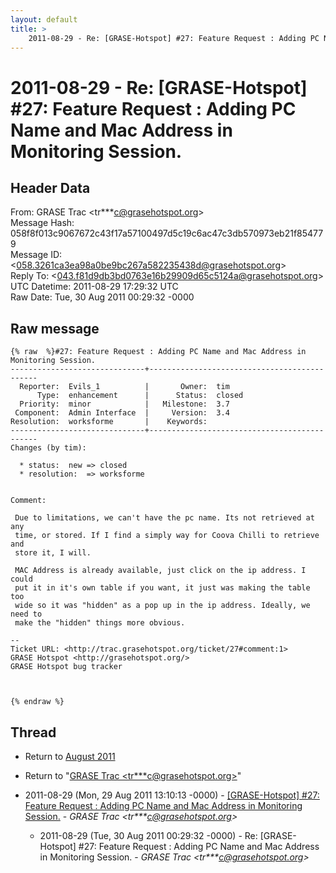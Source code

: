 ```yaml
---
layout: default
title: >
    2011-08-29 - Re: [GRASE-Hotspot] #27: Feature Request : Adding PC Name and Mac Address in Monitoring Session.
---
```


# 2011-08-29 - Re: [GRASE-Hotspot] #27: Feature Request : Adding PC Name and Mac Address in Monitoring Session.

## Header Data

From: GRASE Trac \<tr***c@grasehotspot.org\><br>
Message Hash: 058f8f013c9067672c43f17a57100497d5c19c6ac47c3db570973eb21f854779<br>
Message ID: \<058.3261ca3ea98a0be9bc267a582235438d@grasehotspot.org\><br>
Reply To: \<043.f81d9db3bd0763e16b29909d65c5124a@grasehotspot.org\><br>
UTC Datetime: 2011-08-29 17:29:32 UTC<br>
Raw Date: Tue, 30 Aug 2011 00:29:32 -0000<br>

## Raw message

```
{% raw  %}#27: Feature Request : Adding PC Name and Mac Address in Monitoring Session.
------------------------------+---------------------------------------------
  Reporter:  Evils_1          |       Owner:  tim   
      Type:  enhancement      |      Status:  closed
  Priority:  minor            |   Milestone:  3.7   
 Component:  Admin Interface  |     Version:  3.4   
Resolution:  worksforme       |    Keywords:        
------------------------------+---------------------------------------------
Changes (by tim):

  * status:  new => closed
  * resolution:  => worksforme


Comment:

 Due to limitations, we can't have the pc name. Its not retrieved at any
 time, or stored. If I find a simply way for Coova Chilli to retrieve and
 store it, I will.

 MAC Address is already available, just click on the ip address. I could
 put it in it's own table if you want, it just was making the table too
 wide so it was "hidden" as a pop up in the ip address. Ideally, we need to
 make the "hidden" things more obvious.

-- 
Ticket URL: <http://trac.grasehotspot.org/ticket/27#comment:1>
GRASE Hotspot <http://grasehotspot.org/>
GRASE Hotspot bug tracker



{% endraw %}
```

## Thread

+ Return to [August 2011](/archive/2011/08)

+ Return to "[GRASE Trac <tr***c<span>@</span>grasehotspot.org>](/authors/tr___c_at_grasehotspot_org)"

+ 2011-08-29 (Mon, 29 Aug 2011 13:10:13 -0000) - [[GRASE-Hotspot] #27: Feature Request : Adding PC Name and Mac Address in Monitoring Session.](/archive/2011/08/83e2e5753746b91d3c66f8c90dd2d4a10021542d3c346e76fe1bd002b9e1abfd) - _GRASE Trac \<tr***c@grasehotspot.org\>_
  + 2011-08-29 (Tue, 30 Aug 2011 00:29:32 -0000) - Re: [GRASE-Hotspot] #27: Feature Request : Adding PC Name and Mac Address in Monitoring Session. - _GRASE Trac \<tr***c@grasehotspot.org\>_

